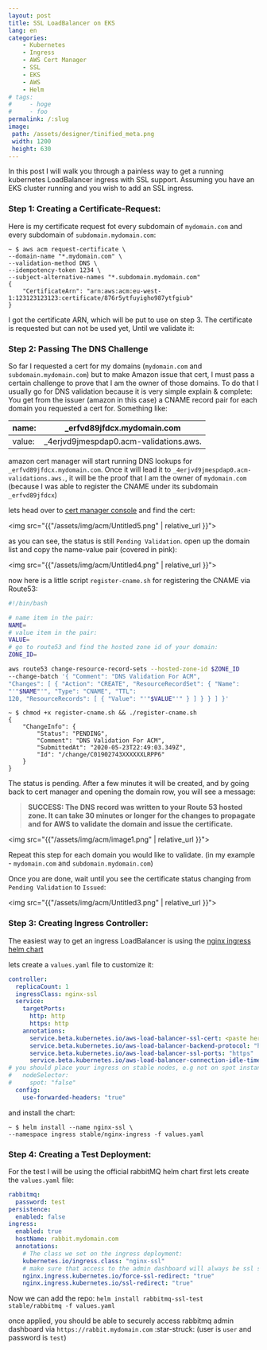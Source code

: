 ```yaml
---
layout: post
title: SSL LoadBalancer on EKS 
lang: en
categories:
    - Kubernetes
    - Ingress
    - AWS Cert Manager
    - SSL
    - EKS
    - AWS
    - Helm
# tags:
#     - hoge
#     - foo
permalink: /:slug
image:
 path: /assets/designer/tinified_meta.png
 width: 1200
 height: 630
---
```


In this post I will walk you through a painless way to get a running kubernetes LoadBalancer ingress with SSL support. Assuming you have an EKS cluster running and you wish to add an SSL ingress.

### Step 1: Creating a Certificate-Request:

Here is my certificate request fot every subdomain of `mydomain.com` and every subdomain of `subdomain.mydomain.com`:

```console
~ $ aws acm request-certificate \
--domain-name "*.mydomain.com" \
--validation-method DNS \
--idempotency-token 1234 \
--subject-alternative-names "*.subdomain.mydomain.com" 
{
    "CertificateArn": "arn:aws:acm:eu-west-1:123123123123:certificate/876r5ytfuyigho987ytfgiub"
}
```
I got the certificate ARN, which will be put to use on step 3. The certificate is requested but can not be used yet, Until we validate it:

### Step 2: Passing The DNS Challenge

So far I requested a cert for my domains (`mydomain.com` and `subdomain.mydomain.com`) but to make Amazon issue that cert, I must pass a certain challenge to prove that I am the owner of those domains. To do that I usually go for DNS validation because it is very simple explain & complete: You get from the issuer (amazon in this case) a CNAME record pair for each domain you requested a cert for. Something like:

| name:  | _erfvd89jfdcx.mydomain.com            | 
|--------|----------------------------------------|
| value: | _4erjvd9jmespdap0.acm-validations.aws. |  

amazon cert manager will start running DNS lookups for `_erfvd89jfdcx.mydomain.com`. Once it will lead it to `_4erjvd9jmespdap0.acm-validations.aws.`, it will be the proof that I am the owner of `mydomain.com` (because I was able to register the CNAME under its subdomain `_erfvd89jfdcx`)

lets head over to [cert manager console](https://console.aws.amazon.com/acm/home) and find the cert:

<img src="{{"/assets/img/acm/Untitled5.png" | relative_url }}">

as you can see, the status is still `Pending Validation`. open up the domain list and copy the name-value pair (covered in pink):

<img src="{{"/assets/img/acm/Untitled4.png" | relative_url }}">

now here is a little script `register-cname.sh` for registering the CNAME via Route53:

```bash
#!/bin/bash

# name item in the pair:
NAME=
# value item in the pair:
VALUE=
# go to route53 and find the hosted zone id of your domain:
ZONE_ID=

aws route53 change-resource-record-sets --hosted-zone-id $ZONE_ID  
--change-batch '{ "Comment": "DNS Validation For ACM", 
"Changes": [ { "Action": "CREATE", "ResourceRecordSet": { "Name": 
"'"$NAME"'", "Type": "CNAME", "TTL": 
120, "ResourceRecords": [ { "Value": "'"$VALUE"'" } ] } } ] }'
```

```console
~ $ chmod +x register-cname.sh && ./register-cname.sh  
{
    "ChangeInfo": {
        "Status": "PENDING", 
        "Comment": "DNS Validation For ACM", 
        "SubmittedAt": "2020-05-23T22:49:03.349Z", 
        "Id": "/change/C01902743XXXXXXLRPP6"
    }
}
```
The status is pending. After a few minutes it will be created, and by going back to cert manager and opening the domain row, you will see a message:
> **SUCCESS: The DNS record was written to your Route 53 hosted zone. It can take 30 minutes or longer for the changes to propagate and for AWS to validate the domain and issue the certificate.**

<img src="{{"/assets/img/acm/image1.png" | relative_url }}">

Repeat this step for each domain you would like to validate. (in my example - `mydomain.com` and `subdomain.mydomain.com`)

Once you are done, wait until you see the certificate status changing from `Pending Validation` to `Issued`:

<img src="{{"/assets/img/acm/Untitled3.png" | relative_url }}">

### Step 3: Creating Ingress Controller:

The easiest way to get an ingress LoadBalancer is using the [nginx ingress helm chart](https://github.com/helm/charts/tree/master/stable/nginx-ingress)

lets create a `values.yaml` file to customize it:

```yaml
controller:
  replicaCount: 1
  ingressClass: nginx-ssl
  service:
    targetPorts:
      http: http
      https: http
    annotations:
      service.beta.kubernetes.io/aws-load-balancer-ssl-cert: <paste here the cert ARN from step 1>
      service.beta.kubernetes.io/aws-load-balancer-backend-protocol: "http"
      service.beta.kubernetes.io/aws-load-balancer-ssl-ports: "https"
      service.beta.kubernetes.io/aws-load-balancer-connection-idle-timeout: '3600'
# you should place your ingress on stable nodes, e.g not on spot instances:
#   nodeSelector:
#     spot: "false" 
  config:
    use-forwarded-headers: "true"
```

and install the chart:

```console
~ $ helm install --name nginx-ssl \
--namespace ingress stable/nginx-ingress -f values.yaml
```

### Step 4: Creating a Test Deployment:

For the test I will be using the official rabbitMQ helm chart
first lets create the `values.yaml` file:

```yaml
rabbitmq:
  password: test
persistence:
  enabled: false
ingress: 
  enabled: true
  hostName: rabbit.mydomain.com
  annotations:
    # The class we set on the ingress deployment:
    kubernetes.io/ingress.class: "nginx-ssl"
    # make sure that access to the admin dashboard will always be ssl secured:
    nginx.ingress.kubernetes.io/force-ssl-redirect: "true"
    nginx.ingress.kubernetes.io/ssl-redirect: "true"
```

Now we can add the repo:
`helm install rabbitmq-ssl-test stable/rabbitmq -f values.yaml`


once applied, you should be able to securely access rabbitmq admin dashboard via `https://rabbit.mydomain.com` :star-struck: (user is `user` and password is `test`)


<!-- https://aws.amazon.com/premiumsupport/knowledge-center/eks-vpc-subnet-discovery/ -->